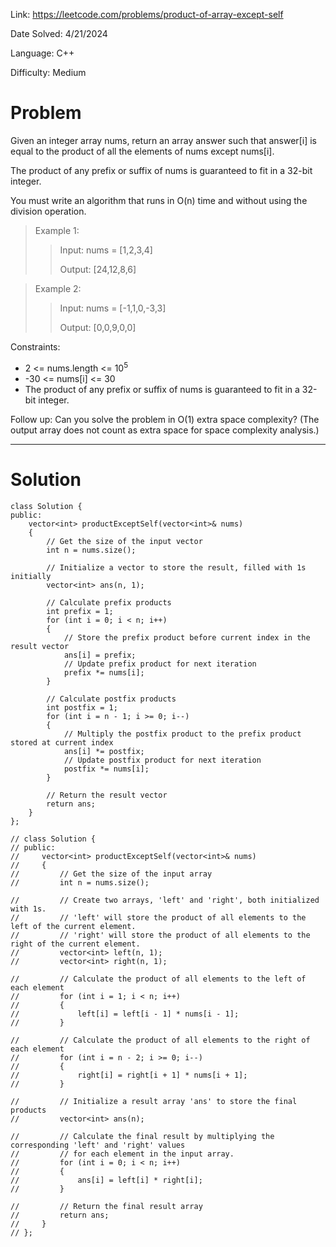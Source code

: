 Link: https://leetcode.com/problems/product-of-array-except-self

Date Solved: 4/21/2024

Language: C++

Difficulty: Medium

# Problem

Given an integer array nums, return an array answer such that answer[i] is equal to the product of all the elements of nums except nums[i].

The product of any prefix or suffix of nums is guaranteed to fit in a 32-bit integer.

You must write an algorithm that runs in O(n) time and without using the division operation.

>Example 1:
>
>>Input: nums = [1,2,3,4]
>>
>>Output: [24,12,8,6]

>Example 2:
>
>>Input: nums = [-1,1,0,-3,3]
>>
>>Output: [0,0,9,0,0]

Constraints:

- 2 <= nums.length <= 10<sup>5</sup>
- -30 <= nums[i] <= 30
- The product of any prefix or suffix of nums is guaranteed to fit in a 32-bit integer.
 
Follow up: Can you solve the problem in O(1) extra space complexity? (The output array does not count as extra space for space complexity analysis.)

---

# Solution

```
class Solution {
public:
    vector<int> productExceptSelf(vector<int>& nums) 
    {         
        // Get the size of the input vector
        int n = nums.size();  
        
        // Initialize a vector to store the result, filled with 1s initially
        vector<int> ans(n, 1);
      
        // Calculate prefix products
        int prefix = 1;
        for (int i = 0; i < n; i++)
        {
            // Store the prefix product before current index in the result vector
            ans[i] = prefix;
            // Update prefix product for next iteration
            prefix *= nums[i];
        }
        
        // Calculate postfix products
        int postfix = 1;
        for (int i = n - 1; i >= 0; i--)
        {
            // Multiply the postfix product to the prefix product stored at current index
            ans[i] *= postfix;
            // Update postfix product for next iteration
            postfix *= nums[i];
        }
         
        // Return the result vector
        return ans;
    }
};

// class Solution {
// public:
//     vector<int> productExceptSelf(vector<int>& nums) 
//     {
//         // Get the size of the input array
//         int n = nums.size();

//         // Create two arrays, 'left' and 'right', both initialized with 1s.
//         // 'left' will store the product of all elements to the left of the current element.
//         // 'right' will store the product of all elements to the right of the current element.
//         vector<int> left(n, 1);
//         vector<int> right(n, 1);
        
//         // Calculate the product of all elements to the left of each element
//         for (int i = 1; i < n; i++)
//         {
//             left[i] = left[i - 1] * nums[i - 1];
//         }

//         // Calculate the product of all elements to the right of each element
//         for (int i = n - 2; i >= 0; i--)
//         {
//             right[i] = right[i + 1] * nums[i + 1];
//         }

//         // Initialize a result array 'ans' to store the final products
//         vector<int> ans(n);

//         // Calculate the final result by multiplying the corresponding 'left' and 'right' values
//         // for each element in the input array.
//         for (int i = 0; i < n; i++)
//         {
//             ans[i] = left[i] * right[i];
//         }

//         // Return the final result array
//         return ans;
//     }
// };
```
